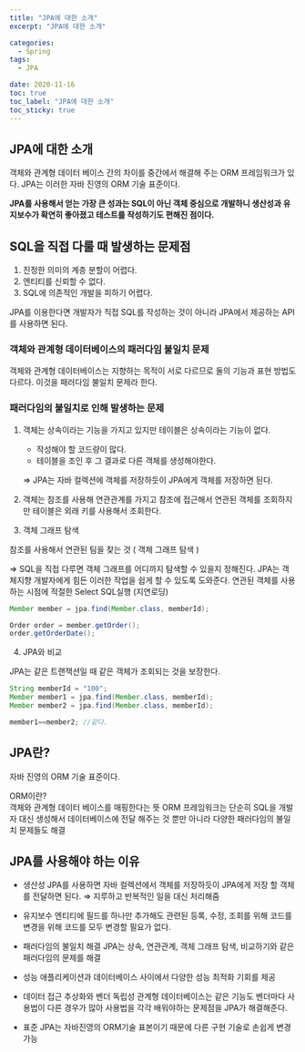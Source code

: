 ```yaml
---
title: "JPA에 대한 소개"
excerpt: "JPA에 대한 소개"

categories:
  - Spring
tags:
  - JPA

date: 2020-11-16
toc: true
toc_label: "JPA에 대한 소개"
toc_sticky: true
---
```



## JPA에 대한 소개

객체와 관계형 데이터 베이스 간의 차이를 중간에서 해결해 주는 ORM 프레임워크가 있다. JPA는 이러한 자바 진영의 ORM 기술 표준이다.

**JPA를 사용해서 얻는 가장 큰 성과는 SQL이 아닌 객체 중심으로 개발하니 생산성과 유지보수가 확연히 좋아졌고 테스트를 작성하기도 편해진 점이다.**

## SQL을 직접 다룰 때 발생하는 문제점

1. 진정한 의미의 계층 분할이 어렵다.
2. 엔티티를 신뢰할 수 없다.
3. SQL에 의존적인 개발을 피하기 어렵다.

JPA를 이용한다면 개발자가 직접 SQL를 작성하는 것이 아니라 JPA에서 제공하는 API를 사용하면 된다. 

### 객체와 관계형 데이터베이스의 패러다임 불일치 문제

객체와 관계형 데이터베이스는 지향하는 목적이 서로 다르므로 둘의 기능과 표현 방법도 다르다. 이것을 패러다임 불일치 문제라 한다.

### 패러다임의 불일치로 인해 발생하는 문제

1. 객체는 상속이라는 기능을 가지고 있지만 테이블은 상속이라는 기능이 없다.
    - 작성해야 할 코드량이 많다.
    - 테이블을 조인 후 그 결과로 다른 객체를 생성해야한다.

    ⇒ JPA는 자바 컬렉션에 객체를 저장하듯이 JPA에게 객체를 저장하면 된다.

2. 객체는 참조를 사용해 연관관계를 가지고 참조에 접근해서 연관된 객체를 조회하지만 테이블은 외래 키를 사용해서 조회한다.

3. 객체 그래프 탐색

참조를 사용해서 연관된 팀을 찾는 것 ( 객체 그래프 탐색 )

⇒ SQL을 직접 다루면 객체 그래프를 어디까지 탐색할 수 있을지 정해진다.
JPA는 객체지향 개발자에게 힘든 이러한 작업을 쉽게 할 수 있도록 도와준다.
연관된 객체를 사용하는 시점에 적절한 Select SQL실행 (지연로딩)

```java
Member member = jpa.find(Member.class, memberId);

Order order = member.getOrder();
order.getOrderDate();
```

4. JPA와 비교

JPA는 같은 트랜잭션일 때 같은 객체가 조회되는 것을 보장한다.

```java
String memberId = "100";
Member member1 = jpa.find(Member.class, memberId);
Member member2 = jpa.find(Member.class, memberId);

member1==member2; //같다.
```

## JPA란?

자바 진영의 ORM 기술 표준이다.

ORM이란?  
객체와 관계형 데이터 베이스를 매핑한다는 뜻
ORM 프레임워크는 단순히 SQL을 개발자 대신 생성해서 데이터베이스에 전달 해주는 것 뿐만 아니라 다양한 패러다임의 불일치 문제들도 해결

## JPA를 사용해야 하는 이유

- 생산성
    JPA를 사용하면 자바 컬렉션에서 객체를 저장하듯이 JPA에게 저장 할 객체를 전달하면 된다.  ⇒ 지루하고 반복적인 일을 대신 처리해줌

- 유지보수
    엔티티에 필드를 하나만 추가해도 관련된 등록, 수정, 조회를 위해 코드를 변경을 위해 코드를 모두 변경할 필요가 없다.

- 패러다임의 불일치 해결
    JPA는 상속, 연관관계, 객체 그래프 탐색, 비교하기와 같은 패러다임의 문제를 해결

- 성능
    애플리케이션과 데이터베이스 사이에서 다양한 성능 최적화 기회를 제공

- 데이터 접근 추상화와 벤더 독립성
    관계형 데이터베이스는 같은 기능도 벤더마다 사용법이 다른 경우가 많아 사용법을 각각 배워야하는 문제점을 JPA가 해결해준다.

- 표준
    JPA는 자바진영의 ORM기술 표본이기 때문에 다른 구현 기술로 손쉽게 변경가능